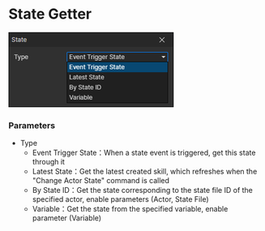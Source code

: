 # State Getter

![](img/state-getter.png)

### Parameters

- Type
  - Event Trigger State：When a state event is triggered, get this state through it
  - Latest State：Get the latest created skill, which refreshes when the "Change Actor State" command is called
  - By State ID：Get the state corresponding to the state file ID of the specified actor, enable parameters (Actor, State File)
  - Variable：Get the state from the specified variable, enable parameter (Variable)

